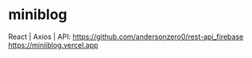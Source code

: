 # miniblog
React | Axios | API: https://github.com/andersonzero0/rest-api_firebase
https://miniiblog.vercel.app
